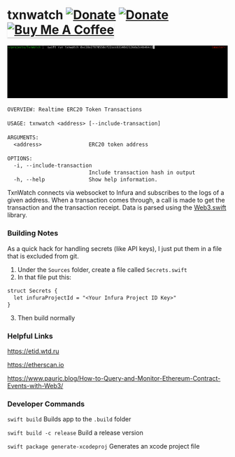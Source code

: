 # txnwatch [![Donate](https://img.shields.io/badge/donate-bitcoin-blue.svg)](https://blockchair.com/bitcoin/address/1CDF8xDX33tdkEyUcHL22DBTDEmq4ukMPp) [![Donate](https://img.shields.io/badge/donate-ethereum-blue.svg)](https://blockchair.com/ethereum/address/0xde6458b369ebadba2b515ca0dd4a4d978ad2f93a)  <a href="https://www.buymeacoffee.com/pj4533" target="_blank"><img src="https://www.buymeacoffee.com/assets/img/custom_images/orange_img.png" alt="Buy Me A Coffee" style="height: 41px !important;width: 174px !important;box-shadow: 0px 3px 2px 0px rgba(190, 190, 190, 0.5) !important;-webkit-box-shadow: 0px 3px 2px 0px rgba(190, 190, 190, 0.5) !important;" ></a>

![txnwatch.gif](txnwatch.gif)

```
OVERVIEW: Realtime ERC20 Token Transactions

USAGE: txnwatch <address> [--include-transaction]

ARGUMENTS:
  <address>               ERC20 token address

OPTIONS:
  -i, --include-transaction
                          Include transaction hash in output
  -h, --help              Show help information.
  ```

TxnWatch connects via websocket to Infura and subscribes to the logs of a given address. When a transaction comes through, a call is made to get the transaction and the transaction receipt. Data is parsed using the [Web3.swift](https://github.com/Boilertalk/Web3.swift) library.

### Building Notes

As a quick hack for handling secrets (like API keys), I just put them in a file that is excluded from git. 
1. Under the `Sources` folder, create a file called `Secrets.swift`
2. In that file put this:
```
struct Secrets {
  let infuraProjectId = "<Your Infura Project ID Key>"
}
```
3. Then build normally

### Helpful Links

https://etid.wtd.ru

https://etherscan.io

https://www.pauric.blog/How-to-Query-and-Monitor-Ethereum-Contract-Events-with-Web3/


### Developer Commands

`swift build` Builds app to the `.build` folder

`swift build -c release` Build a release version

`swift package generate-xcodeproj` Generates an xcode project file

